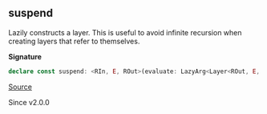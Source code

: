 ## suspend

Lazily constructs a layer. This is useful to avoid infinite recursion when
creating layers that refer to themselves.

**Signature**

```ts
declare const suspend: <RIn, E, ROut>(evaluate: LazyArg<Layer<ROut, E, RIn>>) => Layer<ROut, E, RIn>
```

[Source](https://github.com/Effect-TS/effect/tree/main/packages/effect/src/Layer.ts#L720)

Since v2.0.0